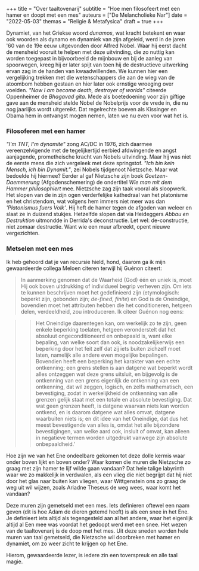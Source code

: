 +++
title    = "Over taaltovenarij"
subtitle = "Hoe men filosofeert met een hamer en doopt met een mes"
auteurs  = ["De Melancholieke Nar"]
date     = "2022-05-03"
themas   = "Religie & Metafysica"
draft = true
+++

Dynamiet, van het Griekse woord _dunamos_, wat kracht betekent en waar ook woorden als dynamo en dynamiek van zijn afgeleid, werd in de jaren '60 van de 19e eeuw uitgevonden door Alfred Nobel. Waar hij eerst dacht de mensheid vooruit te helpen met deze uitvinding, die zo nuttig kan worden toegepast in bijvoorbeeld de mijnbouw en bij de aanleg van spoorwegen, kreeg hij er later spijt van toen hij de destructieve uitwerking ervan zag in de handen van kwaadwillenden. We kunnen hier een vergelijking trekken met die wetenschappers die aan de wieg van de atoombom hebben gestaan en hier later ook ernstige wroeging over voelden. _"Now I am become death, destroyer of worlds"_ citeerde Oppenheimer de _Bhagavad gita_. Mede als boetedoening voor zijn giftige gave aan de mensheid stelde Nobel de Nobelprijs voor de vrede in, die nu nog jaarlijks wordt uitgereikt. Dat regelrechte boeven als Kissinger en Obama hem in ontvangst mogen nemen, laten we nu even voor wat het is.


### Filosoferen met een hamer

_"I'm TNT, I'm dynamite"_ zong AC/DC in 1976, zich daarmee vereenzelvigende met de tegelijkertijd eerbied afdwingende en angst aanjagende, prometheische kracht van Nobels uitvinding. Maar hij was niet de eerste mens die zich vergeleek met deze springstof. _"Ich bin kein Mensch, ich bin Dynamit."_, zei Nobels tijdgenoot Nietzsche. Maar wat bedoelde hij hiermee? Eerder al gaf Nietzsche zijn boek _Goetzen-Daemmerung_ (Afgodenschemering) de ondertitel _Wie man mit dem Hammer philosophiert_ mee. Nietzsche zag zijn taak vooral als sloopwerk. Het slopen van de in zijn ogen verderfelijke kathedraal van het platonisme en het christendom, wat volgens hem immers niet meer was dan _'Platonismus fuers Volk'_. Hij heft de hamer tegen de afgoden van weleer en slaat ze in duizend stukjes. Hetzelfde slopen dat via Heideggers _Abbau en Destruktion_ uitmondde in Derrida's deconstructie. Let wel: de-constructie, niet zomaar destructie. Want wie een muur afbreekt, opent nieuwe vergezichten.


### Metselen met een mes

Ik heb gehoord dat je van recursie hield, hond, daarom ga ik mijn gewaardeerde collega Meloen citeren terwijl hij Guénon citeert:

>In aanmerking genomen dat de Waarheid (God) één en uniek is, moet Hij ook boven uitdrukking of individueel begrip verheven zijn. Om iets te kunnen beschrijven moet het gedefinieerd zijn (etymologisch: beperkt zijn, gebonden zijn; _de-fined_, _finite_) en God is de Oneindige, bovendien moet het attributen hebben die het conditioneren, hetgeen delen, verdeeldheid, zou introduceren. Ik citeer Guénon nog eens:

>>Het Oneindige daarentegen kan, om werkelijk zo te zijn, geen enkele beperking toelaten, hetgeen veronderstelt dat het absoluut ongeconditioneerd en onbepaald is, want elke bepaling, van welke soort dan ook, is noodzakelijkerwijs een beperking door het feit zelf dat zij iets buiten zichzelf moet laten, namelijk alle andere even mogelijke bepalingen. Bovendien heeft een beperking het karakter van een echte ontkenning; een grens stellen is aan datgene wat beperkt wordt alles ontzeggen wat deze grens uitsluit, en bijgevolg is de ontkenning van een grens eigenlijk de ontkenning van een ontkenning, dat wil zeggen, logisch, en zelfs mathematisch, een bevestiging, zodat in werkelijkheid de ontkenning van alle grenzen gelijk staat met een totale en absolute bevestiging. Dat wat geen grenzen heeft, is datgene waarvan niets kan worden ontkend, en is daarom datgene wat alles omvat, datgene waarbuiten niets is; en dit idee van het Oneindige, dat dus het meest bevestigende van alles is, omdat het alle bijzondere bevestigingen, van welke aard ook, insluit of omvat, kan alleen in negatieve termen worden uitgedrukt vanwege zijn absolute onbepaaldheid.'

Hoe zijn we van het Ene ondeelbare gekomen tot deze dolle kermis waar onder boven lijkt en boven onder? Waar komen die muren die Nietzsche zo graag met zijn hamer te lijf wilde gaan vandaan? Dat hele talige labyrinth waar we zo makkelijk in verdwalen, als een vlieg die niet begrijpt dat hij niet door het glas naar buiten kan vliegen, waar Wittgenstein ons zo graag de weg uit wil wijzen, zoals Ariadne Theseus de weg wees, waar komt het vandaan?

Deze muren zijn gemetseld met een mes. Iets definieren oftewel een naam geven (dit is hoe Adam de dieren getemd heeft) is als een snee in het Ene. Je definieert iets altijd als tegengesteld aan al het andere, waar het eigenlijk altijd al Een mee was voordat het gedoopt werd met een snee. Het wezen van de taaltovenarij is de doop met het mes. Uit deze sneden worden hele muren van taal gemetseld, die Nietzsche wil doorbreken met hamer en dynamiet, om zo weer zicht te krijgen op het Ene.

Hierom, gewaardeerde lezer, is iedere zin een toverspreuk en alle taal magie.
